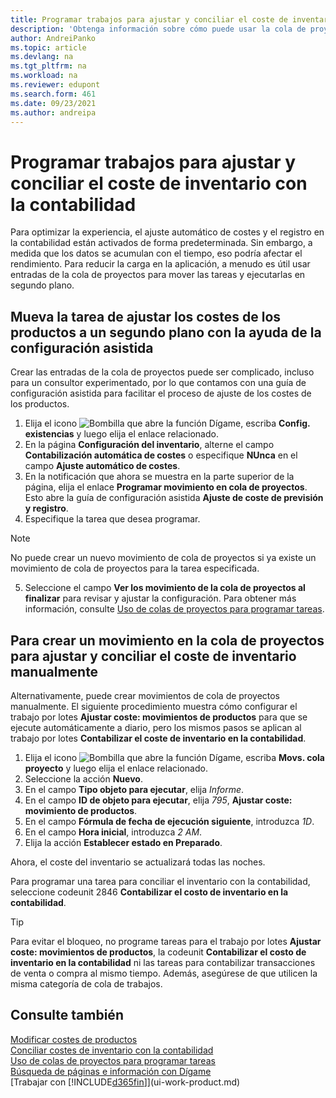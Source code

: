 ```yaml
---
title: Programar trabajos para ajustar y conciliar el coste de inventario
description: 'Obtenga información sobre cómo puede usar la cola de proyectos para mover las tareas para ajustar el coste de inventario o conciliarlo con la contabilidad a un segundo plano. Por ejemplo, si su empresa ejecuta muchas tareas o procesa muchas transacciones.'
author: AndreiPanko
ms.topic: article
ms.devlang: na
ms.tgt_pltfrm: na
ms.workload: na
ms.reviewer: edupont
ms.search.form: 461
ms.date: 09/23/2021
ms.author: andreipa
---
```

# <a name="schedule-jobs-for-adjusting-and-reconciling-inventory-cost-with-the-general-ledger"></a><a name="schedule-jobs-for-adjusting-and-reconciling-inventory-cost-with-the-general-ledger"></a>Programar trabajos para ajustar y conciliar el coste de inventario con la contabilidad

Para optimizar la experiencia, el ajuste automático de costes y el registro en la contabilidad están activados de forma predeterminada. Sin embargo, a medida que los datos se acumulan con el tiempo, eso podría afectar el rendimiento. Para reducir la carga en la aplicación, a menudo es útil usar entradas de la cola de proyectos para mover las tareas y ejecutarlas en segundo plano.

## <a name="move-the-task-of-adjusting-item-costs-to-the-background-with-the-help-of-assisted-setup"></a><a name="move-the-task-of-adjusting-item-costs-to-the-background-with-the-help-of-assisted-setup"></a>Mueva la tarea de ajustar los costes de los productos a un segundo plano con la ayuda de la configuración asistida

Crear las entradas de la cola de proyectos puede ser complicado, incluso para un consultor experimentado, por lo que contamos con una guía de configuración asistida para facilitar el proceso de ajuste de los costes de los productos.  

1. Elija el icono ![Bombilla que abre la función Dígame](media/ui-search/search_small.png "Dígame qué desea hacer"), escriba **Config. existencias** y luego elija el enlace relacionado.  
2. En la página **Configuración del inventario**, alterne el campo **Contabilización automática de costes** o especifique **NUnca** en el campo **Ajuste automático de costes**.  
3. En la notificación que ahora se muestra en la parte superior de la página, elija el enlace **Programar movimiento en cola de proyectos**. Esto abre la guía de configuración asistida **Ajuste de coste de previsión y registro**.  
4. Especifique la tarea que desea programar.  

  > [!NOTE]
  > No puede crear un nuevo movimiento de cola de proyectos si ya existe un movimiento de cola de proyectos para la tarea especificada.

5. Seleccione el campo **Ver los movimiento de la cola de proyectos al finalizar** para revisar y ajustar la configuración. Para obtener más información, consulte [Uso de colas de proyectos para programar tareas](admin-job-queues-schedule-tasks.md).  

## <a name="to-create-a-job-queue-entry-for-adjusting-and-reconciling-inventory-cost-manually"></a><a name="to-create-a-job-queue-entry-for-adjusting-and-reconciling-inventory-cost-manually"></a>Para crear un movimiento en la cola de proyectos para ajustar y conciliar el coste de inventario manualmente

Alternativamente, puede crear movimientos de cola de proyectos manualmente. El siguiente procedimiento muestra cómo configurar el trabajo por lotes **Ajustar coste: movimientos de productos** para que se ejecute automáticamente a diario, pero los mismos pasos se aplican al trabajo por lotes **Contabilizar el coste de inventario en la contabilidad**.  

1. Elija el icono ![Bombilla que abre la función Dígame](media/ui-search/search_small.png "Dígame qué desea hacer"), escriba **Movs. cola proyecto** y luego elija el enlace relacionado.  
2. Seleccione la acción **Nuevo**.  
3. En el campo **Tipo objeto para ejecutar**, elija *Informe*.  
4. En el campo **ID de objeto para ejecutar**, elija *795*, **Ajustar coste: movimiento de productos**.  
5. En el campo **Fórmula de fecha de ejecución siguiente**, introduzca *1D*.
6. En el campo **Hora inicial**, introduzca *2 AM*.
7. Elija la acción **Establecer estado en Preparado**.

Ahora, el coste del inventario se actualizará todas las noches.  

Para programar una tarea para conciliar el inventario con la contabilidad, seleccione codeunit 2846 **Contabilizar el costo de inventario en la contabilidad**.

> [!TIP]
> Para evitar el bloqueo, no programe tareas para el trabajo por lotes **Ajustar coste: movimientos de productos**, la codeunit **Contabilizar el costo de inventario en la contabilidad** ni las tareas para contabilizar transacciones de venta o compra al mismo tiempo. Además, asegúrese de que utilicen la misma categoría de cola de trabajos.

## <a name="see-also"></a><a name="see-also"></a>Consulte también

[Modificar costes de productos](inventory-how-adjust-item-costs.md)  
[Conciliar costes de inventario con la contabilidad](finance-how-to-post-inventory-costs-to-the-general-ledger.md)  
[Uso de colas de proyectos para programar tareas](admin-job-queues-schedule-tasks.md)  
[Búsqueda de páginas e información con Dígame](ui-search.md)  
[Trabajar con [!INCLUDE[d365fin](includes/d365fin_md.md)]](ui-work-product.md)  
